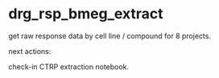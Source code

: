 # drg_rsp_bmeg_extract
get raw response data by cell line / compound for 8 projects.  

next actions:   

check-in CTRP extraction notebook.  


